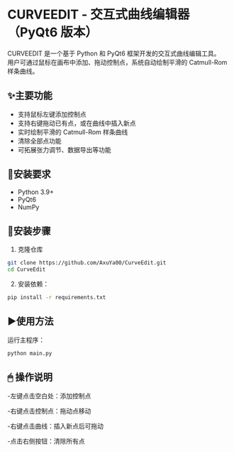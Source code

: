 # CURVEEDIT - 交互式曲线编辑器（PyQt6 版本）

CURVEEDIT 是一个基于 Python 和 PyQt6 框架开发的交互式曲线编辑工具。  
用户可通过鼠标在画布中添加、拖动控制点，系统自动绘制平滑的 Catmull-Rom 样条曲线。

## ✨主要功能

- 支持鼠标左键添加控制点
- 支持右键拖动已有点，或在曲线中插入新点
- 实时绘制平滑的 Catmull-Rom 样条曲线
- 清除全部点功能
- 可拓展张力调节、数据导出等功能

## 🧩安装要求

- Python 3.9+
- PyQt6
- NumPy

## 🚀安装步骤

1. 克隆仓库
```bash
git clone https://github.com/AxuYa00/CurveEdit.git
cd CurveEdit
```
2. 安装依赖：
```bash
pip install -r requirements.txt
```

## ▶️使用方法

运行主程序：
```bash
python main.py
```
## 🖱 操作说明

-左键点击空白处：添加控制点

-右键点击控制点：拖动点移动

-右键点击曲线：插入新点后可拖动

-点击右侧按钮：清除所有点


